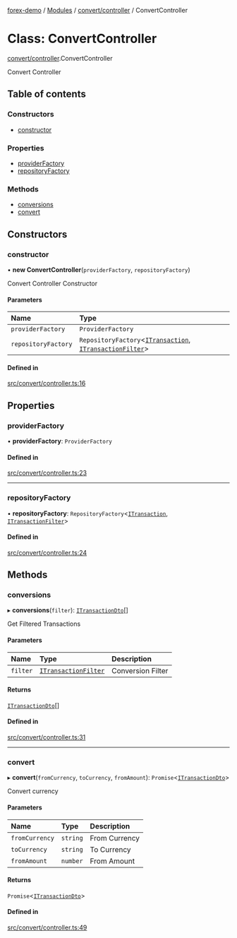 [forex-demo](../README.md) / [Modules](../modules.md) / [convert/controller](../modules/convert_controller.md) / ConvertController

# Class: ConvertController

[convert/controller](../modules/convert_controller.md).ConvertController

Convert Controller

## Table of contents

### Constructors

- [constructor](convert_controller.ConvertController.md#constructor)

### Properties

- [providerFactory](convert_controller.ConvertController.md#providerfactory)
- [repositoryFactory](convert_controller.ConvertController.md#repositoryfactory)

### Methods

- [conversions](convert_controller.ConvertController.md#conversions)
- [convert](convert_controller.ConvertController.md#convert)

## Constructors

### constructor

• **new ConvertController**(`providerFactory`, `repositoryFactory`)

Convert Controller Constructor

#### Parameters

| Name                | Type                                                                                                                                                           |
| :------------------ | :------------------------------------------------------------------------------------------------------------------------------------------------------------- |
| `providerFactory`   | `ProviderFactory`                                                                                                                                              |
| `repositoryFactory` | `RepositoryFactory`<[`ITransaction`](../interfaces/convert_model.ITransaction.md), [`ITransactionFilter`](../interfaces/convert_model.ITransactionFilter.md)\> |

#### Defined in

[src/convert/controller.ts:16](https://github.com/suphero/forex-demo/blob/7ba8cd6/src/convert/controller.ts#L16)

## Properties

### providerFactory

• **providerFactory**: `ProviderFactory`

#### Defined in

[src/convert/controller.ts:23](https://github.com/suphero/forex-demo/blob/7ba8cd6/src/convert/controller.ts#L23)

---

### repositoryFactory

• **repositoryFactory**: `RepositoryFactory`<[`ITransaction`](../interfaces/convert_model.ITransaction.md), [`ITransactionFilter`](../interfaces/convert_model.ITransactionFilter.md)\>

#### Defined in

[src/convert/controller.ts:24](https://github.com/suphero/forex-demo/blob/7ba8cd6/src/convert/controller.ts#L24)

## Methods

### conversions

▸ **conversions**(`filter`): [`ITransactionDto`](../interfaces/convert_model.ITransactionDto.md)[]

Get Filtered Transactions

#### Parameters

| Name     | Type                                                                      | Description       |
| :------- | :------------------------------------------------------------------------ | :---------------- |
| `filter` | [`ITransactionFilter`](../interfaces/convert_model.ITransactionFilter.md) | Conversion Filter |

#### Returns

[`ITransactionDto`](../interfaces/convert_model.ITransactionDto.md)[]

#### Defined in

[src/convert/controller.ts:31](https://github.com/suphero/forex-demo/blob/7ba8cd6/src/convert/controller.ts#L31)

---

### convert

▸ **convert**(`fromCurrency`, `toCurrency`, `fromAmount`): `Promise`<[`ITransactionDto`](../interfaces/convert_model.ITransactionDto.md)\>

Convert currency

#### Parameters

| Name           | Type     | Description   |
| :------------- | :------- | :------------ |
| `fromCurrency` | `string` | From Currency |
| `toCurrency`   | `string` | To Currency   |
| `fromAmount`   | `number` | From Amount   |

#### Returns

`Promise`<[`ITransactionDto`](../interfaces/convert_model.ITransactionDto.md)\>

#### Defined in

[src/convert/controller.ts:49](https://github.com/suphero/forex-demo/blob/7ba8cd6/src/convert/controller.ts#L49)
